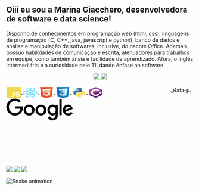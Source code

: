 
## Oiii eu sou a Marina Giacchero, desenvolvedora de software e data science!
Disponho de conhecimentos em programação web (html, css), linguagens de programação (C, C++, java, javascript e python), banco de dados e análise e manipulação de softwares, inclusive, do pacote Office. Ademais, possuo habilidades de comunicação e escrita, atenuadores para trabalhos em equipe, como também ânsia e facilidade de aprendizado. Afora, o inglês intermediário e a curiosidade pelo TI, dando ênfase ao software.
<div align="center">
  <a href="https://github.com/marinagiacchero">
  <img height="180em" src="https://github-readme-stats.vercel.app/api?username=marinagiacchero&show_icons=true&theme=dracula&include_all_commits=true&count_private=true"/>
  <img height="180em" src="https://github-readme-stats.vercel.app/api/top-langs/?username=marinagiacchero&layout=compact&langs_count=7&theme=dracula"/>
</div>
<div style="display: inline_block"><br>
  <img align="center" alt="Rafa-Js" height="30" width="40" src="https://raw.githubusercontent.com/devicons/devicon/master/icons/javascript/javascript-plain.svg">
  <img align="center" alt="Rafa-React" height="30" width="40" src="https://raw.githubusercontent.com/devicons/devicon/master/icons/react/react-original.svg">
  <img align="center" alt="Rafa-HTML" height="30" width="40" src="https://raw.githubusercontent.com/devicons/devicon/master/icons/html5/html5-original.svg">
  <img align="center" alt="Rafa-CSS" height="30" width="40" src="https://raw.githubusercontent.com/devicons/devicon/master/icons/css3/css3-original.svg">
  <img align="center" alt="Rafa-Python" height="30" width="40" src="https://raw.githubusercontent.com/devicons/devicon/master/icons/python/python-original.svg">
  <img align="center" alt="Rafa-Csharp" height="30" width="40" src="https://raw.githubusercontent.com/devicons/devicon/master/icons/csharp/csharp-original.svg">
  <img align="right" alt="Rafa-pic" height="150" style="border-radius:50px;" src="https://media.discordapp.net/attachments/639956127056134178/890373478988013628/Publicacoes_Instagram_1_1.png?width=676&height=676">
  <svg><path d="M23.4 46.9c-12.5 0-23-10.2-23-22.7s10.5-22.7 23-22.7c6.9 0 11.9 2.7 15.6 6.3l-4.4 4.4c-2.7-2.5-6.3-4.4-11.2-4.4C14.2 7.7 7.1 15 7.1 24.2c0 9.1 7.1 16.5 16.3 16.5 5.9 0 9.3-2.4 11.5-4.5 1.8-1.8 2.9-4.3 3.4-7.8H23.5v-6.2h20.7c.2 1.1.3 2.4.3 3.9 0 4.7-1.3 10.4-5.4 14.5-3.9 4.1-9 6.3-15.7 6.3zm52.7-14.6c0 8.4-6.6 14.6-14.7 14.6s-14.7-6.2-14.7-14.6c0-8.5 6.6-14.6 14.7-14.6 8.1-.1 14.7 6.1 14.7 14.6zm-6.4 0c0-5.3-3.8-8.9-8.3-8.9-4.4 0-8.3 3.6-8.3 8.9 0 5.2 3.8 8.9 8.3 8.9 4.5-.1 8.3-3.7 8.3-8.9zm38.3 0c0 8.4-6.6 14.6-14.7 14.6s-14.7-6.2-14.7-14.6c0-8.5 6.6-14.6 14.7-14.6 8.1-.1 14.7 6.1 14.7 14.6zm-6.5 0c0-5.3-3.8-8.9-8.3-8.9-4.4 0-8.3 3.6-8.3 8.9 0 5.2 3.8 8.9 8.3 8.9 4.5-.1 8.3-3.7 8.3-8.9zm37-13.8v26.3c0 10.8-6.4 15.2-13.9 15.2-7.1 0-11.4-4.8-13-8.6l5.6-2.3c1 2.4 3.4 5.2 7.4 5.2 4.8 0 7.8-3 7.8-8.6v-2.1h-.2c-1.4 1.8-4.2 3.3-7.7 3.3-7.3 0-14-6.4-14-14.6 0-8.3 6.7-14.7 14-14.7 3.5 0 6.3 1.6 7.7 3.3h.2v-2.4h6.1zm-5.7 13.8c0-5.2-3.4-8.9-7.8-8.9s-8.1 3.8-8.1 8.9c0 5.1 3.7 8.8 8.1 8.8 4.4 0 7.8-3.7 7.8-8.8zm16-29.2V46h-6.2V3.1h6.2zm24.9 34l5 3.3c-1.6 2.4-5.5 6.5-12.2 6.5-8.3 0-14.5-6.4-14.5-14.6 0-8.7 6.3-14.6 13.8-14.6 7.6 0 11.3 6 12.5 9.3l.7 1.7-19.6 8.1c1.5 2.9 3.8 4.4 7.1 4.4s5.5-1.7 7.2-4.1zm-15.3-5.3l13.1-5.4c-.7-1.8-2.9-3.1-5.4-3.1-3.4 0-7.9 2.9-7.7 8.5z" /><path fill="none" d="M0 1h180v59.5H0z" /></svg>

</div>
  
  ##
 
<div> 
  <a href="https://instagram.com/marinagiacchero" target="_blank"><img src="https://img.shields.io/badge/-Instagram-%23E4405F?style=for-the-badge&logo=instagram&logoColor=white" target="_blank"></a>
  <a href = "mailto:m.giacchero@aluno.ifsp.edu.br"><img src="https://img.shields.io/badge/-Gmail-%23333?style=for-the-badge&logo=gmail&logoColor=white" target="_blank"></a>
  <a href="https://www.linkedin.com/in/marina-pereira-dos-santos-giacchero-401232212/" target="_blank"><img src="https://img.shields.io/badge/-LinkedIn-%230077B5?style=for-the-badge&logo=linkedin&logoColor=white" target="_blank"></a> 
 
  ![Snake animation](https://github.com/marinagiacchero/marinagiacchero/blob/output/github-contribution-grid-snake.svg)
 
</div>

